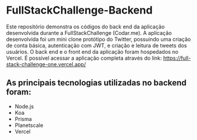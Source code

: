 # FullStackChallenge-Backend
Este repositório demonstra os códigos do back end da aplicação desenvolvida durante a FullStackChallenge (Codar.me). A aplicação desenvolvida foi um mini clone protótipo do Twitter, possuindo uma criação de conta básica, autenticação com JWT, e criação e leitura de tweets dos usuários. 
O back end e o front end da aplicação foram hospedados no Vercel. É possível acessar a aplicação completa através do link: https://full-stack-challenge-one.vercel.app/
## As principais tecnologias utilizadas no backend foram:
- Node.js
- Koa
- Prisma
- Planetscale
- Vercel
